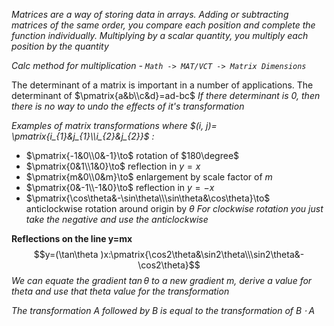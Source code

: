*Matrices are a way of storing data in arrays. Adding or subtracting matrices of the same order, you compare each position and complete the function individually. Multiplying by a scalar quantity, you multiply each position by the quantity*

*Calc method for multiplication - `Math -> MAT/VCT -> Matrix Dimensions`*

The determinant of a matrix is important in a number of applications. The determinant of $\pmatrix{a&b\\c&d}=ad-bc$ *If there determinant is 0, then there is no way to undo the effects of it's transformation*

*Examples of matrix transformations where $(i, j)= \pmatrix{i_{1}&j_{1}\\i_{2}&j_{2}}$ :*
- $\pmatrix{-1&0\\0&-1}\to$  rotation of $180\degree$
- $\pmatrix{0&1\\1&0}\to$  reflection in $y=x$
- $\pmatrix{m&0\\0&m}\to$  enlargement by scale factor of $m$
- $\pmatrix{0&-1\\-1&0}\to$  reflection in $y=-x$
- $\pmatrix{\cos\theta&-\sin\theta\\\sin\theta&\cos\theta}\to$  anticlockwise rotation around origin by $\theta$
*For clockwise rotation you just take the negative and use the anticlockwise*

**Reflections on the line y=mx**
$$y=(\tan\theta )x:\pmatrix{\cos2\theta&\sin2\theta\\\sin2\theta&-\cos2\theta}$$
*We can equate the gradient $\tan\theta$ to a new gradient m, derive a value for theta and use that theta value for the transformation*

*The transformation A followed by B is equal to the transformation of $B\cdot A$*